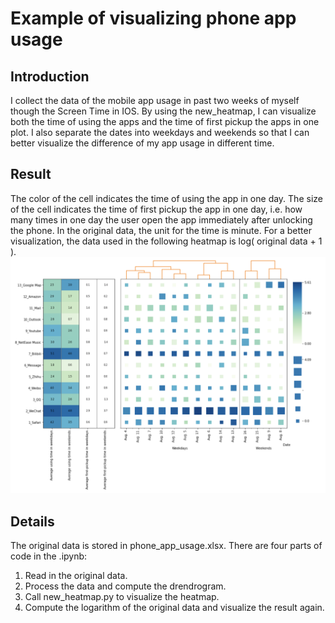 # Example of visualizing phone app usage


Introduction
---------------
I collect the data of the mobile app usage in past two weeks of myself though the Screen Time in IOS. By using the new_heatmap, I can visualize both the time of using the apps and the time of first pickup the apps in one plot. I also separate the dates into weekdays and weekends so that I can better visualize the difference of my app usage in different time.

Result
---------------
The color of the cell indicates the time of using the app in one day. The size of the cell indicates the time of first pickup the app in one day, i.e. how many times in one day the user open the app immediately after unlocking the phone.
In the original data, the unit for the time is minute. For a better visualization, the data used in the following heatmap is log( original data + 1 ).
![Image text](https://github.com/UeFan/Heatmap-for-visualizing-clustering-result/blob/master/visualize_app_usage/p2.png)

Details
---------------
The original data is stored in phone_app_usage.xlsx. There are four parts of code in the .ipynb:
1. Read in the original data.
2. Process the data and compute the drendrogram.
3. Call new_heatmap.py to visualize the heatmap.
4. Compute the logarithm of the original data and visualize the result again.
